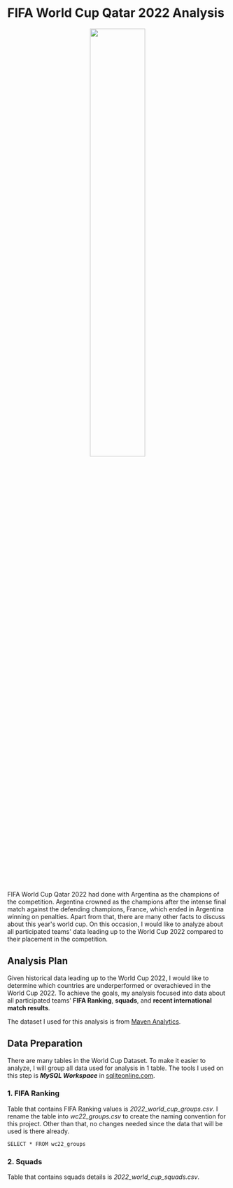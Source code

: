 # FIFA World Cup Qatar 2022 Analysis

<p align="center">
<img width=50% height=50% src="https://digitalhub.fifa.com/transform/cc8d9b5b-18a8-4d34-9427-657dd2725e7f/small_icon-wc-selected?io=transform:fill&quality=75">
</p>

FIFA World Cup Qatar 2022 had done with Argentina as the champions of the competition. Argentina crowned as the champions after the intense final match against the defending champions, France, which ended in Argentina winning on penalties. Apart from that, there are many other facts to discuss about this year's world cup. On this occasion, I would like to analyze about all participated teams' data leading up to the World Cup 2022 compared to their placement in the competition.

## Analysis Plan

Given historical data leading up to the World Cup 2022, I would like to determine which countries are underperformed or overachieved in the World Cup 2022. To achieve the goals, my analysis focused into data about all participated teams' **FIFA Ranking**, **squads**, and **recent international match results**.

The dataset I used for this analysis is from [Maven Analytics](https://www.mavenanalytics.io/data-playground).

## Data Preparation

There are many tables in the World Cup Dataset. To make it easier to analyze, I will group all data used for analysis in 1 table. The tools I used on this step is ***MySQL Workspace*** in [sqliteonline.com](https://sqliteonline.com/).

### 1. FIFA Ranking

Table that contains FIFA Ranking values is *2022_world_cup_groups.csv*. I rename the table into *wc22_groups.csv* to create the naming convention for this project. Other than that, no changes needed since the data that will be used is there already.
```
SELECT * FROM wc22_groups
```

### 2. Squads

Table that contains squads details is *2022_world_cup_squads.csv*.
